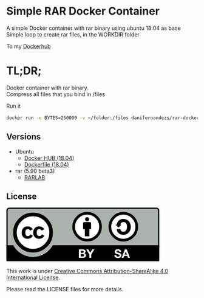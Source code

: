 # Simple RAR Docker Container

A simple Docker container with rar binary using ubuntu 18:04 as base<br>
Simple loop to create rar files, in the WORKDIR folder

To my [Dockerhub](https://hub.docker.com/r/danifernandezs/rar-docker-container)

# TL;DR;

Docker container with rar binary.<br>
Compress all files that you bind in /files

Run it
```bash
docker run -e BYTES=250000 -v ~/folder:/files danifernandezs/rar-docker-container:ubuntu18.04-rar5.90
```

## Versions

- Ubuntu
  - [Docker HUB (18.04)](https://hub.docker.com/layers/ubuntu/library/ubuntu/18.04/images/sha256-4d07b5b0cd47c06a3ca847536a3e05901c6bf9d9f52dbb0e6a7fff9141453f11?context=explore)
  - [Dockerfile (18.04)](https://github.com/tianon/docker-brew-ubuntu-core/blob/cfb552709a84c4732eedf2ff89ac2e46f62ba4f8/bionic/Dockerfile)
- rar (5.90 beta3)
  - [RARLAB](https://www.rarlab.com/download.htm)

## License

<img src="./img/by-sa.png">

This work is under [Creative Commons Attribution-ShareAlike 4.0 International License](http://creativecommons.org/licenses/by-sa/4.0/).

Please read the LICENSE files for more details.

